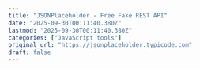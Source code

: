 ```yaml
---
title: "JSONPlaceholder - Free Fake REST API"
date: "2025-09-30T00:11:40.380Z"
lastmod: "2025-09-30T00:11:40.380Z"
categories: ["JavaScript tools"]
original_url: "https://jsonplaceholder.typicode.com"
draft: false
---
```

